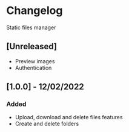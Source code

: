 # Changelog
Static files manager


## [Unreleased]
- Preview images
- Authentication

## [1.0.0] - 12/02/2022
### Added
- Upload, download and delete files features
- Create and delete folders